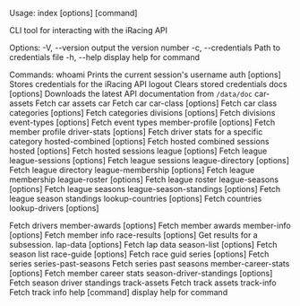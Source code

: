 Usage: index [options] [command]

CLI tool for interacting with the iRacing API

Options:
  -V, --version                                            output the version number
  -c, --credentials <path>                                 Path to credentials file
  -h, --help                                               display help for command

Commands:
  whoami                                                   Prints the current session's username
  auth [options]                                           Stores credentials for the iRacing API
  logout                                                   Clears stored credentials
  docs [options]                                           Downloads the latest API documentation from `/data/doc`
  car-assets                                               Fetch car assets
  car                                                      Fetch car
  car-class [options]                                      Fetch car class
  categories [options]                                     Fetch categories
  divisions [options]                                      Fetch divisions
  event-types [options]                                    Fetch event types
  member-profile [options]                                 Fetch member profile
  driver-stats [options] <category>                        Fetch driver stats for a specific category
  hosted-combined [options]                                Fetch hosted combined sessions
  hosted [options]                                         Fetch hosted sessions
  league [options] <leagueId>                              Fetch league
  league-sessions [options]                                Fetch league sessions
  league-directory [options]                               Fetch league directory
  league-membership [options]                              Fetch league membership
  league-roster [options]                                  Fetch league roster
  league-seasons [options] <leagueId>                      Fetch league seasons
  league-season-standings [options] <leagueId> <seasonId>  Fetch league season standings
  lookup-countries [options]                               Fetch countries
  lookup-drivers [options] <search>                        Fetch drivers
  member-awards [options]                                  Fetch member awards
  member-info [options]                                    Fetch member info
  race-results [options] <subsessionId>                    Get results for a subsession.
  lap-data [options] <subsessionId> <simsessionNumber>     Fetch lap data
  season-list [options] <seasonYear> <seasonQuarter>       Fetch season list
  race-guide [options]                                     Fetch race guid
  series [options]                                         Fetch series
  series-past-seasons <seriesId>                           Fetch series past seasons
  member-career-stats [options]                            Fetch member career stats
  season-driver-standings [options]                        Fetch season driver standings
  track-assets                                             Fetch track assets
  track-info                                               Fetch track info
  help [command]                                           display help for command

